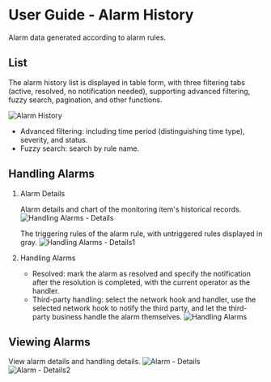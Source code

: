 ﻿# User Guide - Alarm History

Alarm data generated according to alarm rules.

## List

The alarm history list is displayed in table form, with three filtering tabs (active, resolved, no notification needed), supporting advanced filtering, fuzzy search, pagination, and other functions.

![Alarm History](https://cdn.masastack.com/stack/doc/alert/alarmHistorys.png)

- Advanced filtering: including time period (distinguishing time type), severity, and status.
- Fuzzy search: search by rule name.

## Handling Alarms

1. Alarm Details

   Alarm details and chart of the monitoring item's historical records.
   ![Handling Alarms - Details](https://cdn.masastack.com/stack/doc/alert/handleAlarm-details.png)

   The triggering rules of the alarm rule, with untriggered rules displayed in gray.
   ![Handling Alarms - Details1](https://cdn.masastack.com/stack/doc/alert/handleAlarm-details2.png)

2. Handling Alarms
   - Resolved: mark the alarm as resolved and specify the notification after the resolution is completed, with the current operator as the handler.
   - Third-party handling: select the network hook and handler, use the selected network hook to notify the third party, and let the third-party business handle the alarm themselves.
   ![Handling Alarms](https://cdn.masastack.com/stack/doc/alert/handleAlarm.png)

## Viewing Alarms

View alarm details and handling details.
![Alarm - Details](https://cdn.masastack.com/stack/doc/alert/alarm-detail.png)
![Alarm - Details2](https://cdn.masastack.com/stack/doc/alert/alarm-detail2.png)